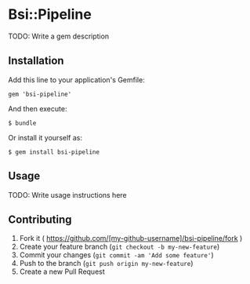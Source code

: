 # Bsi::Pipeline

TODO: Write a gem description

## Installation

Add this line to your application's Gemfile:

    gem 'bsi-pipeline'

And then execute:

    $ bundle

Or install it yourself as:

    $ gem install bsi-pipeline

## Usage

TODO: Write usage instructions here

## Contributing

1. Fork it ( https://github.com/[my-github-username]/bsi-pipeline/fork )
2. Create your feature branch (`git checkout -b my-new-feature`)
3. Commit your changes (`git commit -am 'Add some feature'`)
4. Push to the branch (`git push origin my-new-feature`)
5. Create a new Pull Request
